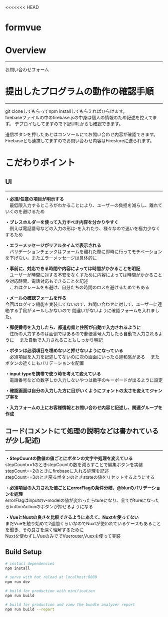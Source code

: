 <<<<<<< HEAD
# formvue

# Overview
***  
お問い合わせフォーム

# 提出したプログラムの動作の確認手順
***  
git cloneしてもらってnpm installしてもらえればひらけます。  
firebaseファイルの中のfirebase.jsの中身は個人の情報のため記述を控えてます。
デプロイもしてますので下記URLからも確認できます。

送信ボタンを押したあとはコンソールにてお問い合わせ内容が確認できます。  
Firebaseとも連携してますのでお問い合わせ内容はFirestoreに送られます。

# こだわりポイント

## UI
 ***  
**・必須/任意の項目が明示する**  
　最低限入力するところがわかることにより、ユーザーの負担を減らし、離れていくのを避けるため
 
**・プレスホルダーを使って入力すべき内容を分かりやすく**  
　例えば電話番号などの入力の形は-を入れたり、様々なので迷いを極力少なくするため
 
**・エラーメッセージがリアルタイムで表示される**    
　バリデーションチェックはフォームを離れた際に即時に行ってモチベーションを下げない。またエラーメッセージは具体的に
 
**・事前に、対応できる時間や内容によっては時間がかかることを明記**   
　ユーザーが時間に対する不安をなくすために内容によっては時間がかかることや対応時間、電話対応もできることを記述  
　これはクレームをも避け、自分たちの時間のロスを避けるためでもある
 
**・メールの確認フォームを作る**    
  今回はログイン機能を実装してないので、お問い合わせに対して、ユーザーに連絡する手段がメールしかないので
  間違いがないように確認フォームを入れました。
 
**・郵便番号を入力したら、都道府県と住所が自動で入力されるように**  
　住所の入力するのは面倒ではあるので郵便番号入力したら自動で入力されるように
　また自動で入力されることもしっかり明記
 
**・ボタンは必須項目を埋めないと押せないようになっている**    
　必須項目を入力を記述してないのに次の画面にいったら違和感がある
　またボタンの近くにもバリデーションを配置
 
**・input typeを携帯で使う時を考えて変えている**   
　電話番号などの数字しか入力しないやつは数字のキーボードが出るように設定

**・確認画面は自分の入力した方に目がいくようにフォントの太さを変えてジャンプ率を**  　　

**・入力フォームの上にお客様情報とお問い合わせ内容と記述し、関連グループを作成** 
 
## コード(コメントにて処理の説明などは書かれているが少し記述)
 ***  
**・StepCountの数値の値ごとにボタンの文字や処理を変えている**  
 stepCount==1のときstepCountの数を減らすことで編集ボタンを実装  
 stepCount==2のときにfirebaseに入れる処理を記述  
 stepCount==3のとき戻るボタンのときstateの値をリセットするようにする  
 
 
 **・必須項目の入力された値ごとにerrorFlagの条件分岐、@blurのバリデーションを処理**  
 errorFlagはinputのv-modelの値が変わったらtureになり、全てがtureになったらbuttonActionのボタンが押せるようになる  
 
 **・VueとNuxtの良さを比較できるようにあえて、Nuxtを使ってない**   
 まだVueを触り始めて2週間くらいなのでNuxtが使われているケースもあることを聞き、その良さを深く理解するために  
 Nuxtを使わずにVueのみででVuerouter,Vuexを使って実装  



## Build Setup

``` bash
# install dependencies
npm install

# serve with hot reload at localhost:8080
npm run dev

# build for production with minification
npm run build

# build for production and view the bundle analyzer report
npm run build --report
```


